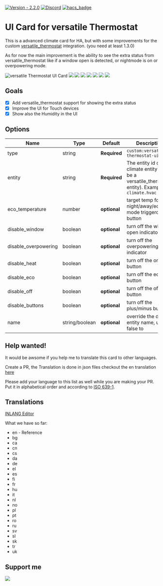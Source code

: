 [![Version - 2.2.0](https://img.shields.io/badge/Version-2.2.0-009688?style=for-the-badge)](https://github.com/KartoffelToby/versatile-thermostat-ui-card)
[![Discord](https://img.shields.io/discord/925725316540923914.svg?style=for-the-badge)](https://discord.gg/9BUegWTG3K)
[![hacs_badge](https://img.shields.io/badge/HACS-Default-41BDF5.svg?style=for-the-badge)](https://github.com/hacs/integration)

# UI Card for versatile Thermostat

This is a advanced climate card for HA, but with some improvements for the custom [versatile_thermostat](https://github.com/KartoffelToby/versatile_thermostat) integration. (you need at least 1.3.0)

As for now the main improvement is the ability to see the extra status from versatile_thermostat like if a window open is detected, or nightmode is on or overpowering mode.

![versatile Thermostat UI Card](/assets/1.png)
![](/assets/2.png)
![](/assets/3.png)
![](/assets/4.png)
![](/assets/5.png)
![](/assets/6.png)
![](/assets/7.png)
![](/assets/8.png)

 
## Goals

- [X] Add versatile_thermostat support for showing the extra status
- [X] Improve the UI for Touch devices
- [X] Show also the Humidity in the UI

## Options

| Name                 | Type    | Default      | Description                                                                                            |
| -------------------- | ------- | ------------ | ------------------------------------------------------------------------------------------------------ |
| type                 | string  | **Required** | `custom:versatile-thermostat-ui-card`                                                                     |
| entity               | string  | **Required** | The entity id of climate entity (must be a versatile_thermostat entity). Example: `climate.hvac`          |
| eco_temperature      | number  | **optional** | target temp for night/away/eco mode triggerd by ui button                                              |
| disable_window      | boolean  | **optional** | turn off the window open indicator                                                                     |
| disable_overpowering      | boolean  | **optional** | turn off the overpowering indicator                                                                          |
| disable_heat        | boolean  | **optional** | turn off the on/heat button                                                                          |
| disable_eco         | boolean  | **optional** | turn off the eco button                                                                          |
| disable_off         | boolean  | **optional** | turn off the off button                                                                         |
| disable_buttons         | boolean  | **optional** | turn off the plus/minus buttons                                                                        |
| name                | string/boolean  | **optional** | override the default entity name, us false to 

## Help wanted!

It would be awsome if you help me to translate this card to other languages.

Create a PR, the Translation is done in json files checkout the en translation [here](https://github.com/KartoffelToby/versatile-thermostat-ui-card/blob/master/src/localize/languages/en.json)

Please add your language to this list as well while you are making your PR. Put it in alphabetical order and according to [ISO 639-1](https://en.wikipedia.org/wiki/List_of_ISO_639-1_codes).

## Translations

[INLANG Editor](https://inlang.com/editor/github.com/KartoffelToby/versatile-thermostat-ui-card)

What we have so far:
- en - Reference 
- bg
- ca
- cn
- cs
- da
- de
- el
- es
- fi
- fr
- hu
- it
- nl
- no
- pl
- pt
- ro
- ru
- sv
- sl
- sk
- tr
- uk

## Support me
<a href="https://www.buymeacoffee.com/kartoffeltoby"><img src="https://img.buymeacoffee.com/button-api/?text=Buy me a coffee&emoji=&slug=kartoffeltoby&button_colour=0ac982&font_colour=000000&font_family=Cookie&outline_colour=000000&coffee_colour=ffffff"></a>
